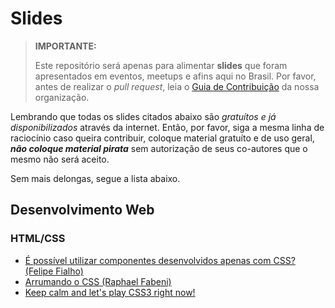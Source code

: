 # Slides

> **IMPORTANTE:**
> 
> Este repositório será apenas para alimentar **slides** que foram apresentados em eventos, meetups e afins aqui no Brasil. Por favor, antes de realizar o _pull request_, leia o [Guia de Contribuição](https://github.com/cerebrobr/cerebro/blob/master/README.md#como-contribuir) da nossa organização.

Lembrando que todas os slides citados abaixo são *gratuítos e já disponibilizados* através da internet. Então, por favor, siga a mesma linha de raciocínio caso queira contribuir, coloque material gratuíto e de uso geral, ***não coloque material pirata*** sem autorização de seus co-autores que o mesmo não será aceito.

Sem mais delongas, segue a lista abaixo.

## Desenvolvimento Web

### HTML/CSS

* [É possível utilizar componentes desenvolvidos apenas com CSS? (Felipe Fialho)](http://www.felipefialho.com/talk-css-components-14-08-08/)
* [Arrumando o CSS (Raphael Fabeni)](https://speakerdeck.com/raphaelfabeni/arrumando-o-css) 
* [Keep calm and let's play CSS3 right now!](https://speakerdeck.com/raphaelfabeni/keep-calm-and-lets-play-css3)
